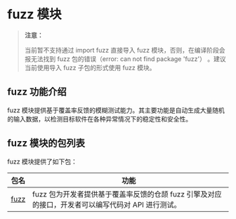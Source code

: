# fuzz 模块

>  **注意：**
>
> 当前暂不支持通过 import fuzz 直接导入 fuzz 模块，否则，在编译阶段会报无法找到 fuzz 包的错误（error: can not find package 'fuzz'） 。建议当前使用导入 fuzz 子包的形式使用 fuzz 模块。

## fuzz 功能介绍

fuzz 模块提供基于覆盖率反馈的模糊测试能力。其主要功能是自动生成大量随机的输入数据，以检测目标软件在各种异常情况下的稳定性和安全性。

## fuzz 模块的包列表

fuzz 模块提供了如下包：

|                              包名                              |    功能    |
| -------------------------------------------------------------- | --------- |
| [fuzz](./fuzz/fuzz_package_overview.md)                        | fuzz 包为开发者提供基于覆盖率反馈的仓颉 fuzz 引擎及对应的接口，开发者可以编写代码对 API 进行测试。 |